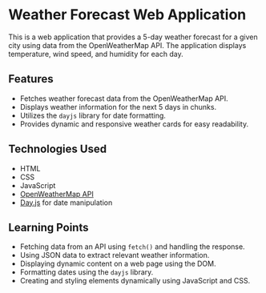 # Weather Forecast Web Application

This is a web application that provides a 5-day weather forecast for a given city using data from the OpenWeatherMap API. The application displays temperature, wind speed, and humidity for each day.

## Features

- Fetches weather forecast data from the OpenWeatherMap API.
- Displays weather information for the next 5 days in chunks.
- Utilizes the `dayjs` library for date formatting.
- Provides dynamic and responsive weather cards for easy readability.

## Technologies Used

- HTML
- CSS
- JavaScript
- [OpenWeatherMap API](https://openweathermap.org/api)
- [Day.js](https://day.js.org/) for date manipulation

## Learning Points

- Fetching data from an API using `fetch()` and handling the response.
- Using JSON data to extract relevant weather information.
- Displaying dynamic content on a web page using the DOM.
- Formatting dates using the `dayjs` library.
- Creating and styling elements dynamically using JavaScript and CSS.
